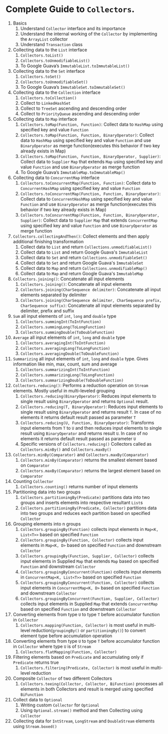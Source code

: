 # Complete Guide to `Collectors`.

1. Basics
   1. Understand `Collector` interface and its importance
   2. Understand the internal working of the `Collector` by implementing the `ArrayList` collector
   3. Understand `Transaction` class
2. Collecting data to the `List` interface
   1. `Collectors.toList()`
   2. `Collectors.toUnmodifiableList()`
   3. To Google Guava’s `ImmutableList.toImmutableList()`
3. Collecting data to the `Set` interface
   1. `Collectors.toSet()`
   2. `Collectors.toUnmodifiableSet()`
   3. To Google Guava’s `ImmutableSet.toImmutableSet()`
4. Collecting data to the `Collection` interface
   1. `Collectors.toCollection()`
   2. Collect to `LinkedHashSet`
   3. Collect to `TreeSet` ascending and descending order
   4. Collect to `PriorityQueue` ascending and descending order
5. Collecting data to `Map` interface
   1. `Collectors.toMap(Function, Function)`: Collect data to `HashMap` using specified key and value `Function`
   2. `Collectors.toMap(Function, Function, BinaryOperator)`: Collect data to `HashMap` using specified key and value `Function` and use `BinaryOperator` as merge function(executes this behavior if two key already exists in Map)
   3. `Collectors.toMap(Function, Function, BinaryOperator, Supplier)`: Collect data to `Supplier` `Map` that extends `Map` using specified key and value `Function` and use `BinaryOperator` as merge function
   4. To Google Guava’s `ImmutableMap.toImmutableMap()`
6. Collecting data to `ConcurrentMap` interface
    1. `Collectors.toConcurrentMap(Function, Function)`: Collect data to `ConcurrentHashMap` using specified key and value `Function`
    2. `Collectors.toConcurrentMap(Function, Function, BinaryOperator)`: Collect data to `ConcurrentHashMap` using specified key and value `Function` and use `BinaryOperator` as merge function(executes this behavior if two key already exists in Map)
    3. `Collectors.toConcurrentMap(Function, Function, BinaryOperator, Supplier)`: Collect data to `Supplier` `Map` that extends `ConcurrentMap` using specified key and value `Function` and use `BinaryOperator` as merge function
7. `Collectors.collectingAndThen()`: Collect elements and then apply additional finishing transformation
   1. Collect data to `List` and return `Collections.unmodifiableList()`
   2. Collect data to `List` and return Google Guava's `ImmutableList`
   3. Collect data to `Set` and return `Collections.unmodifiableSet()`
   4. Collect data to `Set` and return Google Guava's `ImmutableSet`
   5. Collect data to `Map` and return `Collections.unmodifiableMap()`
   6. Collect data to `Map` and return Google Guava's `ImmutableMap`
8. `Collectors.joining()`: Concatenate all input elements
   1. `Collectors.joining()`: Concatenate all input elements
   2. `Collectors.joining(CharSequence delimiter)`: Concatenate all input elements separated by delimiter
   3. `Collectors.joining(CharSequence delimiter, CharSequence prefix, CharSequence suffix)`: Concatenate all input elements separated by delimiter, prefix and suffix
9. `Sum` all input elements of `int`, `long` and `double` type
   1. `Collectors.summingInt(ToIntFunction)`
   2. `Collectors.summingLong(ToLongFunction)`
   3. `Collectors.summingDouble(ToDoubleFunction)`
10. `Average` all input elements of `int`, `long` and `double` type
    1. `Collectors.averagingInt(ToIntFunction)`
    2. `Collectors.averagingLong(ToLongFunction)`
    3. `Collectors.averagingDouble(ToDoubleFunction)`
11. `Summarizing` all input elements of `int`, `long` and `double` type. Gives information like min, max, count, sum and average
    1. `Collectors.summarizingInt(ToIntFunction)`
    2. `Collectors.summarizingLong(ToLongFunction)`
    3. `Collectors.summarizingDouble(ToDoubleFunction)`
12. `Collectors.reducing()`: Performs a reduction operation on `Stream` elements. Mostly useful in multi-leveled grouping
    1. `Collectors.reducing(BinaryOperator)`: Reduces input elements to single result using `BinaryOperator` and returns `Optional` result.
    2. `Collectors.reducing(T, BinaryOperator)`: Reduces input elements to single result using `BinaryOperator` and returns result `T`. In case of no elements it returns default result passed as parameter `T`
    3. `Collectors.reducing(U, Function, BinaryOperator)`: Transforms input elements from `T` to `U` and then reduces input elements to single result using `BinaryOperator` and returns result `U`. In case of no elements it returns default result passed as parameter `U`
    4. Specific versions of `Collectors.reducing()` Collectors called as `Collectors.minBy()` and `Collectors.maxBy()`
13. `Collectors.minBy(Comparator)` and `Collectors.maxBy(Comparator)`
    1. `Collectors.minBy(Comparator)` returns the smallest element based on `Comparator`
    2. `Collectors.maxBy(Comparator)` returns the largest element based on `Comparator`
14. Counting `Collector`
    1. `Collectors.counting()` returns number of input elements 
15. Partitioning data into two groups
    1. `Collectors.partitioningBy(Predicate)` partitions data into two groups and inserts elements into respective resultant `List`s
    2. `Collectors.partitioningBy(Predicate, Collector)` partitions data into two groups and reduces each partition based on specified `Collector`
16. Grouping elements into n groups
    1. `Collectors.groupingBy(Function)` collects input elements in `Map<K, List<T>>` based on specified `Function`
    2. `Collectors.groupingBy(Function, Collector)` collects input elements in `Map<K, D>` based on specified `Function` and downstream `Collector`
    3. `Collectors.groupingBy(Function, Supplier, Collector)` collects input elements in Supplied `Map` that extends `Map` based on specified `Function` and downstream `Collector`
    4. `Collectors.groupingByConcurrent(Function)` collects input elements in `ConcurrentMap<K, List<T>>` based on specified `Function`
    5. `Collectors.groupingByConcurrent(Function, Collector)` collects input elements in `ConcurrentMap<K, D>` based on specified `Function` and downstream `Collector`
    6. `Collectors.groupingByConcurrent(Function, Supplier, Collector)` collects input elements in Supplied `Map` that extends `ConcurrentMap` based on specified `Function` and downstream `Collector`
17. Converting elements from type `U` to type `T` before accumulator function in `Collector`
    1. `Collectors.mapping(Function, Collector)` is most useful in multi-level reduction(`groupingBy()` or `partitioningBy()`) to convert element type before accumulation operation
18. Converting elements from type `U` to type `T` before accumulator function in `Collector` where type `U` is of `Stream`
    1. `Collectors.flatMapping(Function, Collector)`
19. Filtering elements based on `Predicate` and accumulating only if `Predicate` returns true
    1. `Collectors.filtering(Predicate, Collector)` is most useful in multi-level reduction
20. Composite `Collector` of two different Collectors
    1. `Collectors.teeing(Collector, Collector, BiFunction)` processes all elements in both Collectors and result is merged using specified `BiFunction`
21. Collect data to `Optional`
    1. Writing custom `Collector` for `Optional`
    2. Using `Optional.stream()` method and then Collecting using `Collector`
22. Collecting data for `IntStream`, `LongStream` and `DoubleStream` elements using `Stream.boxed()`
